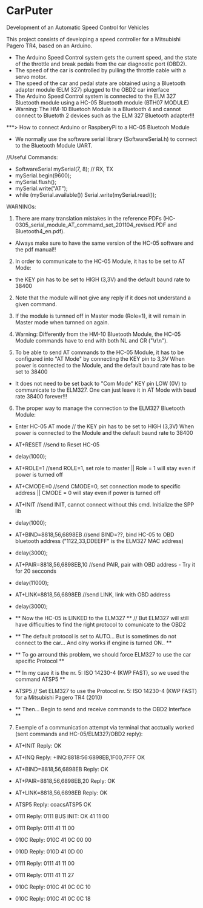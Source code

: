 # CarPuter
Development of an Automatic Speed Control for Vehicles

This project consists of developing a speed controller for a Mitsubishi Pagero TR4, based on an Arduino.
-	The Arduino Speed Control system gets the current speed, and the state of the throttle and break pedals from the car diagnostic port (OBD2).
-	The speed of the car is controlled by pulling the throttle cable with a servo motor.
-	The speed of the car and pedal state are obtained using a Bluetooth adapter module (ELM 327) plugged to the OBD2 car interface
-	The Arduino Speed Control system is connected to the ELM 327 Bluetooth module using a HC-05 Bluetooth module (BTH07 MODULE)
-	Warning: The HM-10 Bluetooh Module is a Bluetooth 4 and cannot connect to Bluetoth 2 devices such as the ELM 327 Bluetooth adapter!!!


***> How to connect Arduino or RaspberyPi to a HC-05 Bluetooh Module

-	We normally use the software serial  library (SoftwareSerial.h) to connect to the Bluetooth Module UART.

//Useful Commands:
-	SoftwareSerial mySerial(7, 8); // RX, TX
-	mySerial.begin(9600);
-	mySerial.flush();
-	mySerial.write("AT");  
-	while (mySerial.available())       Serial.write(mySerial.read());

WARNINGs: 

1)	There are many translation mistakes in the reference PDFs (HC-0305_serial_module_AT_commamd_set_201104_revised.PDF and Bluetooth4_en.pdf).
-	Always make sure to have the same version of the HC-05 software and the pdf manual!!

2)	In order to communicate to the HC-05 Module, it has to be set to AT Mode:
-	the KEY pin has to be set to HIGH (3,3V) and the default baund rate to 38400

2)	Note that the module will not give any reply if it does not understand a given command.

3)	If the module is turnned off in Master mode (Role=1), it will remain in Master mode when turnned on again.

4)	Warning: Differently from the HM-10 Bluetooth Module, the HC-05 Module commands have to end with both NL and CR ("\r\n").

5)	To be able to send AT commands to the HC-05 Module, it has to be configured into "AT Mode" by connecting the KEY pin to 3,3V When power is connected to the Module, and the default baund rate has to be set to 38400
-	It does not need to be set back to "Com Mode"  KEY pin LOW (0V) to communicate to the ELM327. One can just leave it in AT Mode with baud rate 38400 forever!!!

6)	The proper way to manage the connection to the ELM327 Bluetooth Module:

 
-	Enter HC-05 AT mode		// the KEY pin has to be set to HIGH (3,3V) When power is connected to the Module and the default baund rate to 38400
-	AT+RESET				//send to Reset HC-05
-	delay(1000);
-	AT+ROLE=1               //send ROLE=1, set role to master || Role = 1 will stay even if power is turned off
-	AT+CMODE=0              //send CMODE=0, set connection mode to specific address || CMODE = 0 will stay even if power is turned off
-	AT+INIT                 //send INIT, cannot connect without this cmd. Initialize the SPP lib
-	delay(1000); 
-	AT+BIND=8818,56,6898EB  //send BIND=??, bind HC-05 to OBD bluetooth address ("1122,33,DDEEFF" is the ELM327 MAC address)
-	delay(3000); 
-	AT+PAIR=8818,56,6898EB,10 //send PAIR, pair with OBD address - Try it for 20 secconds
-	delay(11000);  
-	AT+LINK=8818,56,6898EB     //send LINK, link with OBD address
-	delay(3000); 

-	** Now the HC-05 is LINKED to the ELM327 **		// But ELM327 will still have difficulties to find the right protocol to comunicate to the OBD2
-	** The default protocol is set to AUTO... But is sometimes do not connect to the car... And olny works if engine is turned ON.. **
-	** To go arround this problem, we should force ELM327 to use the car specific Protocol **
-	** In my case it is the nr. 5: ISO 14230-4 (KWP FAST), so we used the command ATSP5 **

-	ATSP5					// Set ELM327 to use the Protocol nr. 5: ISO 14230-4 (KWP FAST) for a Mitsubishi Pagero TR4 (2010) 

-	** Then... Begin to send and receive commands to the OBD2 Interface **


7)	Exemple of a communication attempt via terminal that acctually worked (sent commands and HC-05/ELM327/OBD2 reply): 

-	AT+INIT		Reply: OK

-	AT+INQ		Reply: +INQ:8818:56:6898EB,1F00,7FFF		OK

-	AT+BIND=8818,56,6898EB		Reply: OK

-	AT+PAIR=8818,56,6898EB,20		Reply: OK

-	AT+LINK=8818,56,6898EB		Reply: OK

-	ATSP5		Reply: coacsATSP5		OK

-	0111		Reply: 0111		BUS INIT: OK	41 11 00
-	0111		Reply: 0111		41 11 00
-	010C		Reply: 010C		41 0C 00 00
-	010D		Reply: 010D		41 0D 00 
-	0111		Reply: 0111		41 11 00 
-	0111		Reply: 0111		41 11 27 
-	010C		Reply: 010C		41 0C 0C 10 
-	010C		Reply: 010C		41 0C 0C 18 

